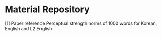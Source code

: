 # Material Repository
[1] Paper reference 
Perceptual strength norms of 1000 words for Korean, English and L2 English
